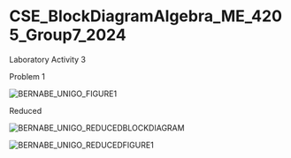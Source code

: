 # CSE_BlockDiagramAlgebra_ME_4205_Group7_2024
Laboratory Activity 3

Problem 1

![BERNABE_UNIGO_FIGURE1](https://github.com/landichoqueen/CSE_BlockDiagramAlgebra_ME_4205_Group7_2024/assets/159044674/b56d9d09-62e6-4450-bf2d-a8849e415dc7)

Reduced 

![BERNABE_UNIGO_REDUCEDBLOCKDIAGRAM](https://github.com/landichoqueen/CSE_BlockDiagramAlgebra_ME_4205_Group7_2024/assets/159044674/b7288695-4e82-488a-985e-be333ae05c15)

![BERNABE_UNIGO_REDUCEDFIGURE1](https://github.com/landichoqueen/CSE_BlockDiagramAlgebra_ME_4205_Group7_2024/assets/159044674/c2ce632e-9d26-4fc2-90c7-6d9b7550fc61)
